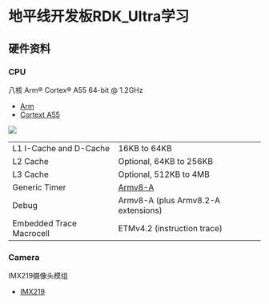 # 地平线开发板RDK_Ultra学习

## 硬件资料

### CPU

八核 Arm® Cortex® A55 64-bit @ 1.2GHz

- [Arm](https://www.arm.com/)
- [Cortext A55](https://developer.arm.com/Processors/Cortex-A55)

<img src='images/Cortex-A55.avif'>

|||
|---|---|
| L1 I-Cache and D-Cache | 16KB to 64KB |
| L2 Cache | Optional, 64KB to 256KB |
| L3 Cache | Optional, 512KB to 4MB |
| Generic Timer | [Armv8-A](docs/DDI0487J_a_a-profile_architecture_reference_manual.pdf) |
| Debug | Armv8-A (plus Armv8.2-A extensions) |
| Embedded Trace Macrocell | ETMv4.2 (instruction trace)

### Camera

IMX219摄像头模组

- [IMX219](https://docs.arducam.com/Nvidia-Jetson-Camera/Native-Camera/imx219/)
